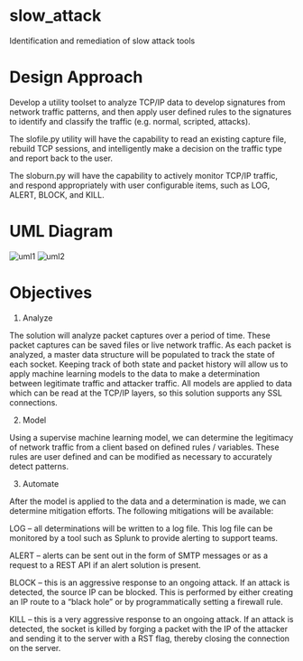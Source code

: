 # slow_attack
Identification and remediation of slow attack tools

# Design Approach

Develop a utility toolset to analyze TCP/IP data to develop signatures from network traffic patterns, and then apply user defined rules to the signatures to identify and classify the traffic (e.g. normal, scripted, attacks).

The slofile.py utility will have the capability to read an existing capture file, rebuild TCP sessions, and intelligently make a decision on the traffic type and report back to the user.

The sloburn.py will have the capability to actively monitor TCP/IP traffic, and respond appropriately with user configurable items, such as LOG, ALERT, BLOCK, and KILL.

# UML Diagram

![uml1](https://github.com/kevinlombardo/slow_attack/assets/61197327/fa23cf48-9b59-4cc3-bbfb-507765fa5c71)
![uml2](https://github.com/kevinlombardo/slow_attack/assets/61197327/112f673a-cbcf-47ff-99bd-f7f0f915646e)

# Objectives

1. Analyze

The solution will analyze packet captures over a period of time. These packet captures can be saved files or live network traffic. As each packet is analyzed, a master data structure will be populated to track the state of each socket. Keeping track of both state and packet history will allow us to apply machine learning models to the data to make a determination between legitimate traffic and attacker traffic. All models are applied to data which can be read at the TCP/IP layers, so this solution supports any SSL connections.

2. Model

Using a supervise machine learning model, we can determine the legitimacy of network traffic from a client based on defined rules / variables. These rules are user defined and can be modified as necessary to accurately detect patterns.

3. Automate

After the model is applied to the data and a determination is made, we can determine mitigation efforts. The following mitigations will be available:

LOG – all determinations will be written to a log file. This log file can be monitored by a tool such as Splunk to provide alerting to support teams.

ALERT – alerts can be sent out in the form of SMTP messages or as a request to a REST API if an alert solution is present.

BLOCK – this is an aggressive response to an ongoing attack. If an attack is detected, the source IP can be blocked. This is performed by either creating an IP route to a “black hole” or by programmatically setting a firewall rule.

KILL – this is a very aggressive response to an ongoing attack. If an attack is detected, the socket is killed by forging a packet with the IP of the attacker and sending it to the server with a RST flag, thereby closing the connection on the server.

 

 
